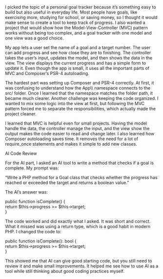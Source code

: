 I picked the topic of a personal goal tracker because it’s something easy to build but also useful in everyday life. Most people have goals, like exercising more, studying for school, or saving money, so I thought it would make sense to create a tool to keep track of progress. I also wanted a project that would show how the Model-View-Controller (MVC) pattern works without being too complex, and a goal tracker with one model and one view was a good choice.

My app lets a user set the name of a goal and a target number. The user can add progress and see how close they are to finishing. The controller takes the user’s input, updates the model, and then shows the data in the view. The view displays the current progress and has a simple form to update it. Even though the app is small, it uses all the important parts of MVC and Composer’s PSR-4 autoloading.

The hardest part was setting up Composer and PSR-4 correctly. At first, it was confusing to understand how the App\\\\ namespace connects to the src/ folder. Once I learned that the namespace matches the folder path, it became much clearer. Another challenge was keeping the code organized. I wanted to mix some logic into the view at first, but following the MVC pattern forced me to separate the responsibilities, which actually made the project cleaner.

I learned that MVC is helpful even for small projects. Having the model handle the data, the controller manage the input, and the view show the output makes the code easier to read and change later. I also learned how Composer autoloading saves time. It removes the need for a lot of require\_once statements and makes it simple to add new classes.

AI Code Review

For the AI part, I asked an AI tool to write a method that checks if a goal is complete. My prompt was:

“Write a PHP method for a Goal class that checks whether the progress has reached or exceeded the target and returns a boolean value.”

The AI’s answer was:

public function isComplete() {  
    return $this-\>progress \>= $this-\>target;  
}

The code worked and did exactly what I asked. It was short and correct. What it missed was using a return type, which is a good habit in modern PHP. I changed the code to:

public function isComplete(): bool {  
    return $this-\>progress \>= $this-\>target;  
}

This showed me that AI can give good starting code, but you still need to review it and make small improvements. It helped me see how to use AI as a tool while still thinking about good coding practices myself.

